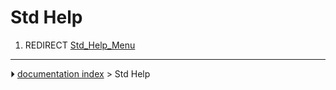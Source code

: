 # Std Help
1.  REDIRECT [Std_Help_Menu](Std_Help_Menu.md)



---
⏵ [documentation index](../README.md) > Std Help
